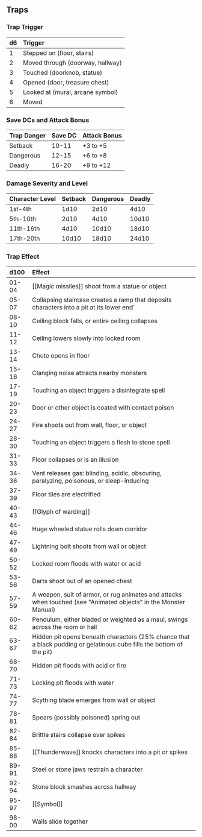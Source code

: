 ## Traps

### Trap Trigger

|d6|Trigger|
|:--|:--|
|1|Stepped on (floor, stairs)|
|2|Moved through (doorway, hallway)|
|3|Touched (doorknob, statue)|
|4|Opened (door, treasure chest)|
|5|Looked at (mural, arcane symbol)|
|6|Moved|



### Save DCs and Attack Bonus

|Trap Danger|Save DC|Attack Bonus|
|:--|:--|:--|
|Setback|10-11|+3 to +5|
|Dangerous|12-15|+6 to +8|
|Deadly|16-20|+9 to +12|

  

### Damage Severity and Level

|Character Level|Setback|Dangerous|Deadly|
|:--|:--|:--|:--|
|1st-4th|1d10|2d10|4d10|
|5th-10th|2d10|4d10|10d10|
|11th-16th|4d10|10d10|18d10|
|17th-20th|10d10|18d10|24d10|

### Trap Effect

|d100|Effect|
|:--|:--|
|01-04|[[Magic missiles]] shoot from a statue or object|
|05-07|Collapsing staircase creates a ramp that deposits characters into a pit at its lower end`|
|08-10|Ceiling block falls, or entire ceiling collapses|
|11-12|Ceiling lowers slowly into locked room|
|13-14|Chute opens in floor|
|15-16|Clanging noise attracts nearby monsters|
|17-19|Touching an object triggers a disintegrate spell|
|20-23|Door or other object is coated with contact poison|
|24-27|Fire shoots out from wall, floor, or object|
|28-30|Touching an object triggers a flesh to stone spell|
|31-33|Floor collapses or is an illusion|
|34-36|Vent releases gas: blinding, acidic, obscuring, paralyzing, poisonous, or sleep-inducing|
|37-39|Floor tiles are electrified|
|40-43|[[Glyph of warding]]|
|44-46|Huge wheeled statue rolls down corridor|
|47-49|Lightning bolt shoots from wall or object|
|50-52|Locked room floods with water or acid|
|53-56|Darts shoot out of an opened chest|
|57-59|A weapon, suit of armor, or rug animates and attacks when touched (see "Animated objects" in the Monster Manual)|
|60-62|Pendulum, either bladed or weighted as a maul, swings across the room or hall|
|63-67|Hidden pit opens beneath characters (25% chance that a black pudding or gelatinous cube fills the bottom of the pit)|
|68-70|Hidden pit floods with acid or fire|
|71-73|Locking pit floods with water|
|74-77|Scything blade emerges from wall or object|
|78-81|Spears (possibly poisoned) spring out|
|82-84|Brittle stairs collapse over spikes|
|85-88|[[Thunderwave]] knocks characters into a pit or spikes|
|89-91|Steel or stone jaws restrain a character|
|92-94|Stone block smashes across hallway|
|95-97|[[Symbol]]|
|98-00|Walls slide together|
